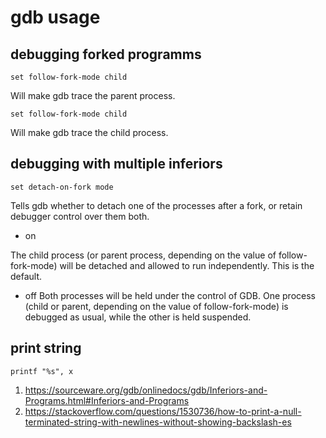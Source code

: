 # gdb usage

## debugging forked programms


```
set follow-fork-mode child
```

Will make gdb trace the parent process.

```
set follow-fork-mode child
```

Will make gdb trace the child process.


## debugging with multiple inferiors


```
set detach-on-fork mode
```

Tells gdb whether to detach one of the processes after a fork, or retain debugger control over them both.

* on

The child process (or parent process, depending on the value of follow-fork-mode) will be detached and allowed to run independently. This is the default.

* off
Both processes will be held under the control of GDB. One process (child or parent, depending on the value of follow-fork-mode) is debugged as usual, while the other is held suspended.


## print string

```
printf "%s", x
```

1. https://sourceware.org/gdb/onlinedocs/gdb/Inferiors-and-Programs.html#Inferiors-and-Programs
2. https://stackoverflow.com/questions/1530736/how-to-print-a-null-terminated-string-with-newlines-without-showing-backslash-es
